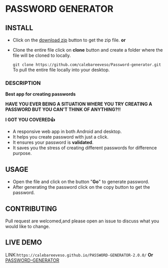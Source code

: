 # PASSWORD GENERATOR

## INSTALL
 * Click on the [download zip](https://github.com/calebareeveso/PASSWORD-GENERATOR-2.0.0/archive/master.zip) button to get the zip file.
                     **or**
 * Clone the entire file click on **clone** button and create a folder where the file will be cloned to locally.
     
   ```git clone https://github.com/calebareeveso/Password-generator.git```\
  To pull the entire file locally into your desktop.
### DESCRIPTION
**Best app for creating passwords**

**HAVE YOU EVER BEING A SITUATION WHERE YOU TRY CREATING A PASSWORD BUT YOU CAN'T THINK OF ANYTHING?!!**
 
**I GOT YOU COVERED👍**
* A responsive web app in both Android and desktop.
* It helps you create password with just a click.
* It ensures your password is **validated**.
* It saves you the stress of creating different passwords for difference purpose.


## USAGE 
* Open the file and click on the button "**Go**" to generate password.
* After generating the password click on the copy button to get the password.

## CONTRIBUTING 
 Pull request are welcomed,and please open an issue to discuss what you would like to change.
## LIVE DEMO
  LINK:```https://calebareeveso.github.io/PASSWORD-GENERATOR-2.0.0/```
**Or**
[PASSWORD-GENERATOR](https://calebareeveso.github.io/PASSWORD-GENERATOR-2.0.0/)
